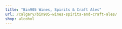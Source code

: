 ```yaml
---
title: "Bin905 Wines, Spirits & Craft Ales"
url: /calgary/bin905-wines-spirits-and-craft-ales/
shop: alcohol
---
```

